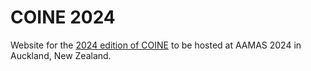 # COINE 2024 <!-- [![DOI](https://zenodo.org/badge/70092435.svg)](https://zenodo.org/badge/latestdoi/70092435)-->

Website for the [2024 edition of COINE](https://coin-workshop.github.io/coine-2024-auckland) to be hosted at AAMAS 2024 in Auckland, New Zealand. 
